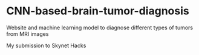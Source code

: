 # CNN-based-brain-tumor-diagnosis
Website and machine learning model to diagnose different types of tumors from MRI images

My submission to Skynet Hacks
